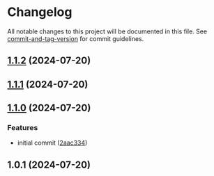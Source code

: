 # Changelog

All notable changes to this project will be documented in this file. See [commit-and-tag-version](https://github.com/absolute-version/commit-and-tag-version) for commit guidelines.

## [1.1.2](https://github.com/pixlcrashr/stwhh-mensa/compare/v1.1.1...v1.1.2) (2024-07-20)

## [1.1.1](https://github.com/pixlcrashr/stwhh-mensa/compare/v1.1.0...v1.1.1) (2024-07-20)

## [1.1.0](https://github.com/pixlcrashr/stwhh-mensa/compare/v1.0.1...v1.1.0) (2024-07-20)


### Features

* initial commit ([2aac334](https://github.com/pixlcrashr/stwhh-mensa/commit/2aac334459e5bca742c318801659d5414d14dc4b))

## 1.0.1 (2024-07-20)
